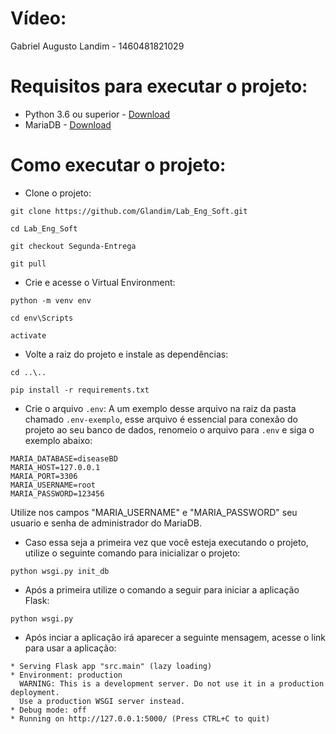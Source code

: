 # Vídeo:

Gabriel Augusto Landim - 1460481821029 	

# Requisitos para executar o projeto:

* Python 3.6 ou superior - [Download](https://www.python.org/downloads/release/python-386/)
* MariaDB - [Download](https://mariadb.com/downloads/)

# Como executar o projeto:

* Clone o projeto:

```
git clone https://github.com/Glandim/Lab_Eng_Soft.git

cd Lab_Eng_Soft

git checkout Segunda-Entrega

git pull
```

* Crie e acesse o Virtual Environment:

```
python -m venv env

cd env\Scripts

activate
```

* Volte a raiz do projeto e instale as dependências:

```
cd ..\..

pip install -r requirements.txt
```

* Crie o arquivo ```.env```:
A um exemplo desse arquivo na raiz da pasta chamado ```.env-exemplo```, esse arquivo é essencial para conexão do projeto ao seu banco de dados, renomeio o arquivo para ```.env``` e siga o exemplo abaixo:
```
MARIA_DATABASE=diseaseBD
MARIA_HOST=127.0.0.1
MARIA_PORT=3306
MARIA_USERNAME=root
MARIA_PASSWORD=123456
```
Utilize nos campos "MARIA_USERNAME" e "MARIA_PASSWORD" seu usuario e senha de administrador do MariaDB.

* Caso essa seja a primeira vez que você esteja executando o projeto, utilize o seguinte comando para inicializar o projeto:
```
python wsgi.py init_db
```
* Após a primeira utilize o comando a seguir para iniciar a aplicação Flask:
```
python wsgi.py
```
* Após inciar a aplicação irá aparecer a seguinte mensagem, acesse o link para usar a aplicação:
```
* Serving Flask app "src.main" (lazy loading)
* Environment: production
  WARNING: This is a development server. Do not use it in a production deployment.
  Use a production WSGI server instead.
* Debug mode: off
* Running on http://127.0.0.1:5000/ (Press CTRL+C to quit)
```
